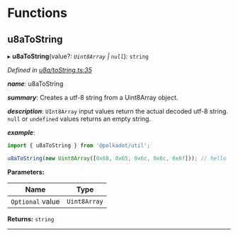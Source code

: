 

# Functions

<a id="u8atostring"></a>

##  u8aToString

▸ **u8aToString**(value?: *`Uint8Array` | `null`*): `string`

*Defined in [u8a/toString.ts:35](https://github.com/polkadot-js/common/blob/420f807/packages/util/src/u8a/toString.ts#L35)*

*__name__*: u8aToString

*__summary__*: Creates a utf-8 string from a Uint8Array object.

*__description__*: `UInt8Array` input values return the actual decoded utf-8 string. `null` or `undefined` values returns an empty string.

*__example__*:   

```javascript
import { u8aToString } from '@polkadot/util';

u8aToString(new Uint8Array([0x68, 0x65, 0x6c, 0x6c, 0x6f])); // hello
```

**Parameters:**

| Name | Type |
| ------ | ------ |
| `Optional` value | `Uint8Array` | `null` |

**Returns:** `string`

___

